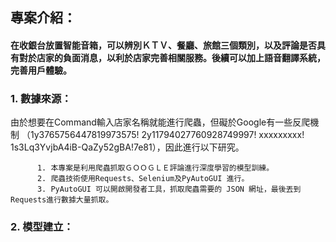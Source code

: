 
## 專案介紹：
#### 在收銀台放置智能音箱，可以辨別ＫＴＶ、餐廳、旅館三個類別，以及評論是否具有對於店家的負面消息，以利於店家完善相關服務。後續可以加上語音翻譯系統，完善用戶體驗。

   ### 1. 數據來源：
   由於想要在Command輸入店家名稱就能進行爬蟲，但礙於Google有一些反爬機制
  （1y3765756447819973575!   2y11794027760928749997! xxxxxxxxx!  1s3Lq3YvjbA4iB-QaZy52gBA!7e81），因此進行以下研究。
  
          1. 本專案是利用爬蟲抓取ＧＯＯＧＬＥ評論進行深度學習的模型訓練。
          2. 爬蟲技術使用Requests、Selenium及PyAutoGUI 進行。
          3. PyAutoGUI 可以開啟開發者工具，抓取爬蟲需要的 JSON 網址，最後丟到Requests進行數據大量抓取。
          
   ### 2. 模型建立：
